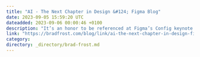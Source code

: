 ```yaml
---
title: "AI - The Next Chapter in Design &#124; Figma Blog"
date: 2023-09-05 15:59:20 UTC
dateadded: 2023-09-06 00:00:46 +0100
description: "It’s an honor to be referenced at Figma’s Config keynote and follow-up article AI: The Next Chapter in Design.&nbsp; I like how Figma used the atomic design methodology to articulate where AI might prove to be most useful. Lower-level atoms […]"
link: "https://bradfrost.com/blog/link/ai-the-next-chapter-in-design-figma-blog/"
category:
directory: _directory/brad-frost.md
---
```

